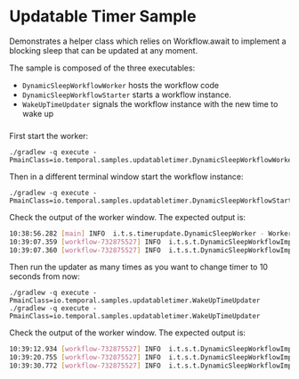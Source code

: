 # Updatable Timer Sample

Demonstrates a helper class which relies on Workflow.await to implement a blocking sleep that can be updated
at any moment.

The sample is composed of the three executables: 

* `DynamicSleepWorkflowWorker` hosts the workflow code
* `DynamicSleepWorkflowStarter` starts a workflow instance.
* `WakeUpTimeUpdater` signals the workflow instance with the new time to wake up

### 

First start the worker:

    ./gradlew -q execute -PmainClass=io.temporal.samples.updatabletimer.DynamicSleepWorkflowWorker
    
Then in a different terminal window start the workflow instance:

    ./gradlew -q execute -PmainClass=io.temporal.samples.updatabletimer.DynamicSleepWorkflowStarter
    
Check the output of the worker window. The expected output is:

```bash
10:38:56.282 [main] INFO  i.t.s.timerupdate.DynamicSleepWorker - Worker started for task queue: TimerUpdate
10:39:07.359 [workflow-732875527] INFO  i.t.s.t.DynamicSleepWorkflowImpl - sleepUntil: Thu May 28 10:40:06 PDT 2020
10:39:07.360 [workflow-732875527] INFO  i.t.s.t.DynamicSleepWorkflowImpl - Going to sleep for PT59.688S
```
Then run the updater as many times as you want to change timer to 10 seconds from now:

    ./gradlew -q execute -PmainClass=io.temporal.samples.updatabletimer.WakeUpTimeUpdater
    ./gradlew -q execute -PmainClass=io.temporal.samples.updatabletimer.WakeUpTimeUpdater

Check the output of the worker window. The expected output is:

```bash
10:39:12.934 [workflow-732875527] INFO  i.t.s.t.DynamicSleepWorkflowImpl - Going to sleep for PT9.721S
10:39:20.755 [workflow-732875527] INFO  i.t.s.t.DynamicSleepWorkflowImpl - Going to sleep for PT9.733S
10:39:30.772 [workflow-732875527] INFO  i.t.s.t.DynamicSleepWorkflowImpl - sleepUntil completed
```